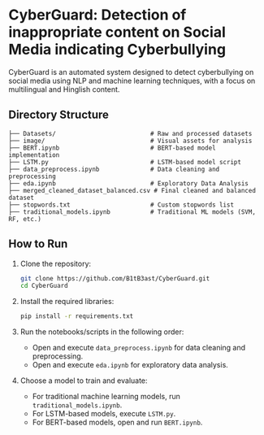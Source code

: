 # CyberGuard: Detection of inappropriate content on Social Media indicating Cyberbullying
CyberGuard is an automated system designed to detect cyberbullying on social media using NLP and machine learning techniques, with a focus on multilingual and Hinglish content.

## Directory Structure
```
├── Datasets/                          # Raw and processed datasets
├── image/                             # Visual assets for analysis
├── BERT.ipynb                         # BERT-based model implementation
├── LSTM.py                            # LSTM-based model script
├── data_preprocess.ipynb              # Data cleaning and preprocessing
├── eda.ipynb                          # Exploratory Data Analysis
├── merged_cleaned_dataset_balanced.csv # Final cleaned and balanced dataset
├── stopwords.txt                      # Custom stopwords list
├── traditional_models.ipynb           # Traditional ML models (SVM, RF, etc.)
```

## How to Run

1. Clone the repository:
   ```bash
   git clone https://github.com/B1tB3ast/CyberGuard.git
   cd CyberGuard
   ```

2. Install the required libraries:
   ```bash
   pip install -r requirements.txt
   ```

3. Run the notebooks/scripts in the following order:
   - Open and execute `data_preprocess.ipynb` for data cleaning and preprocessing.
   - Open and execute `eda.ipynb` for exploratory data analysis.

4. Choose a model to train and evaluate:
   - For traditional machine learning models, run `traditional_models.ipynb`.
   - For LSTM-based models, execute `LSTM.py`.
   - For BERT-based models, open and run `BERT.ipynb`.

